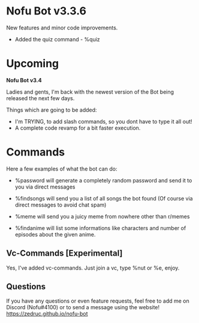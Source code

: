 
# Nofu Bot v3.3.6
New features and minor code improvements.
- Added the quiz command - %quiz <topic>

# Upcoming
<b>Nofu Bot v3.4</b>

Ladies and gents, I'm back with the newest version of the Bot being released the next few days.

Things which are going to be added:
- I'm TRYING, to add slash commands, so you dont have to type it all out!
- A complete code revamp for a bit faster execution.

# Commands
Here a few examples of what the bot can do:
- %password will generate a completely random password and send it to you via direct messages

- %findsongs will send you a list of all songs the bot found (Of course via direct messages to avoid chat spam)

- %meme will send you a juicy meme from nowhere other than r/memes

- %findanime will list some informations like characters and number of episodes about the given anime.
## Vc-Commands [Experimental]
Yes, I've added vc-commands.
Just join a vc, type %nut or %e, enjoy.

## Questions
If you have any questions or even feature requests, feel free to add me on Discord (Nofu#4100) or to send a message using the website!
https://zedruc.github.io/nofu-bot